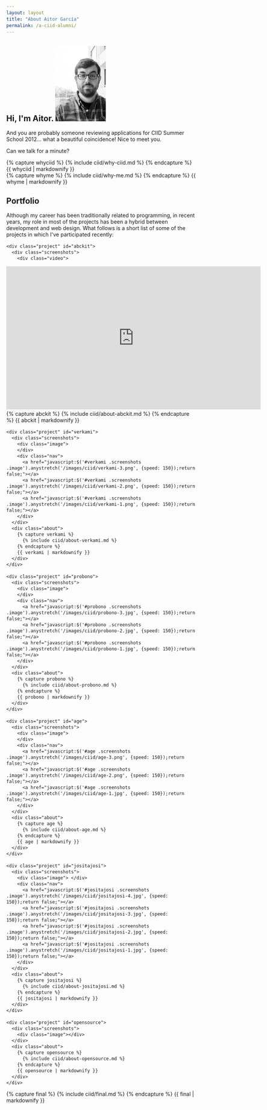 ```yaml
---
layout: layout
title: "About Aitor García"
permalink: /a-ciid-alumni/
---
```


<link rel="stylesheet" href="/css/ciid.css" type="text/css" media="screen"/>

<div id="ciid">

  <div class="presentation">
    <h2>
      Hi, I'm Aitor.
      <img src="/images/ciid/pic.jpg" height="200"/>
    </h2>
    <div>
    <p>
      And you are probably someone reviewing applications for CIID Summer School 2012... what a beautiful coincidence! Nice to meet you.
    </p>
    <p>Can we talk for a minute?</p>
    </div>
  </div>

  <div class="why section" id="ciid">
    {% capture whyciid %}
      {% include ciid/why-ciid.md %}
    {% endcapture %}
    {{ whyciid | markdownify }}
  </div>

  <div class="why section" id="me">
    {% capture whyme %}
      {% include ciid/why-me.md %}
    {% endcapture %}
    {{ whyme | markdownify }}
  </div>

  <div class="clear"></div>
  <div class="portfolio section">
    <h2>Portfolio</h2>
    <p>
       Although my career has been traditionally related to programming, in recent years, my role in most of the projects has been a hybrid between development and web design. What follows is a short list of some of the projects in which I've participated recently:
    </p>

    <div class="project" id="abckit">
      <div class="screenshots">
        <div class="video">
<iframe src="http://player.vimeo.com/video/31725327?title=0&amp;byline=0&amp;portrait=0&amp;color=ff9933" width="675" height="380" frameborder="0" webkitAllowFullScreen mozallowfullscreen allowFullScreen></iframe>
        </div>
      </div>
      <div class="about">
        {% capture abckit %}
          {% include ciid/about-abckit.md %}
        {% endcapture %}
        {{ abckit | markdownify }}
      </div>
    </div>

    <div class="project" id="verkami">
      <div class="screenshots">
        <div class="image">
        </div>
        <div class="nav">
          <a href="javascript:$('#verkami .screenshots .image').anystretch('/images/ciid/verkami-3.png', {speed: 150});return false;"></a>
          <a href="javascript:$('#verkami .screenshots .image').anystretch('/images/ciid/verkami-2.png', {speed: 150});return false;"></a>
          <a href="javascript:$('#verkami .screenshots .image').anystretch('/images/ciid/verkami-1.png', {speed: 150});return false;"></a>
        </div>
      </div>
      <div class="about">
        {% capture verkami %}
          {% include ciid/about-verkami.md %}
        {% endcapture %}
        {{ verkami | markdownify }}
      </div>
    </div>

    <div class="project" id="probono">
      <div class="screenshots">
        <div class="image">
        </div>
        <div class="nav">
          <a href="javascript:$('#probono .screenshots .image').anystretch('/images/ciid/probono-3.jpg', {speed: 150});return false;"></a>
          <a href="javascript:$('#probono .screenshots .image').anystretch('/images/ciid/probono-2.jpg', {speed: 150});return false;"></a>
          <a href="javascript:$('#probono .screenshots .image').anystretch('/images/ciid/probono-1.jpg', {speed: 150});return false;"></a>
        </div>
      </div>
      <div class="about">
        {% capture probono %}
          {% include ciid/about-probono.md %}
        {% endcapture %}
        {{ probono | markdownify }}
      </div>
    </div>

    <div class="project" id="age">
      <div class="screenshots">
        <div class="image">
        </div>
        <div class="nav">
          <a href="javascript:$('#age .screenshots .image').anystretch('/images/ciid/age-3.png', {speed: 150});return false;"></a>
          <a href="javascript:$('#age .screenshots .image').anystretch('/images/ciid/age-2.png', {speed: 150});return false;"></a>
          <a href="javascript:$('#age .screenshots .image').anystretch('/images/ciid/age-1.jpg', {speed: 150});return false;"></a>
        </div>
      </div>
      <div class="about">
        {% capture age %}
          {% include ciid/about-age.md %}
        {% endcapture %}
        {{ age | markdownify }}
      </div>
    </div>

    <div class="project" id="jositajosi">
      <div class="screenshots">
        <div class="image"> </div>
        <div class="nav">
          <a href="javascript:$('#jositajosi .screenshots .image').anystretch('/images/ciid/jositajosi-4.jpg', {speed: 150});return false;"></a>
          <a href="javascript:$('#jositajosi .screenshots .image').anystretch('/images/ciid/jositajosi-3.jpg', {speed: 150});return false;"></a>
          <a href="javascript:$('#jositajosi .screenshots .image').anystretch('/images/ciid/jositajosi-2.jpg', {speed: 150});return false;"></a>
          <a href="javascript:$('#jositajosi .screenshots .image').anystretch('/images/ciid/jositajosi-1.jpg', {speed: 150});return false;"></a>
        </div>
      </div>
      <div class="about">
        {% capture jositajosi %}
          {% include ciid/about-jositajosi.md %}
        {% endcapture %}
        {{ jositajosi | markdownify }}
      </div>
    </div>

    <div class="project" id="opensource">
      <div class="screenshots">
        <div class="image"></div>
      </div>
      <div class="about">
        {% capture opensource %}
          {% include ciid/about-opensource.md %}
        {% endcapture %}
        {{ opensource | markdownify }}
      </div>
    </div>
  </div>
  <div class="clear"></div>
  <div class="final section">
    {% capture final %}
      {% include ciid/final.md %}
    {% endcapture %}
    {{ final | markdownify }}
  </div>
</div>
<script type="text/javascript">
  $(".video").fitVids();
  $('#age .screenshots .image').anystretch("/images/ciid/age-1.jpg", {speed: 50});
  $('#verkami .screenshots .image').anystretch("/images/ciid/verkami-1.png", {speed: 50});
  $('#probono .screenshots .image').anystretch("/images/ciid/probono-1.jpg", {speed: 50});
  $('#jositajosi .screenshots .image').anystretch("/images/ciid/jositajosi-1.jpg", {speed: 50});
  $('#opensource .screenshots .image').anystretch("/images/ciid/opensource.png", {speed: 50});
</script>
